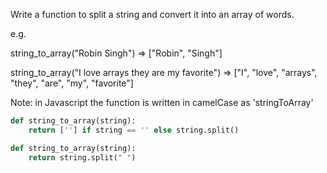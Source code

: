 Write a function to split a string and convert it into an array of words.

e.g.

string_to_array("Robin Singh") => ["Robin", "Singh"]

string_to_array("I love arrays they are my favorite") => ["I", "love", "arrays", "they", "are", "my", "favorite"]

Note: in Javascript the function is written in camelCase as 'stringToArray'
```py
def string_to_array(string):
    return [''] if string == '' else string.split()
```
```py
def string_to_array(string):
    return string.split(" ")
```
